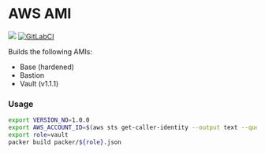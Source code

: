 AWS AMI
===========

<a href="https://codeclimate.com/github/mikesupertrampster/aws-images/maintainability"><img src="https://api.codeclimate.com/v1/badges/ca3843d3e263f950f008/maintainability" /></a>
[![GitLabCI](https://gitlab.com/mikesupertrampsters/aws-images/badges/master/pipeline.svg)](https://gitlab.com/mikesupertrampsters/aws-images)

Builds the following AMIs:
 * Base (hardened)
 * Bastion
 * Vault (v1.1.1)

### Usage

```bash
export VERSION_NO=1.0.0
export AWS_ACCOUNT_ID=$(aws sts get-caller-identity --output text --query 'Account')
export role=vault
packer build packer/${role}.json
```